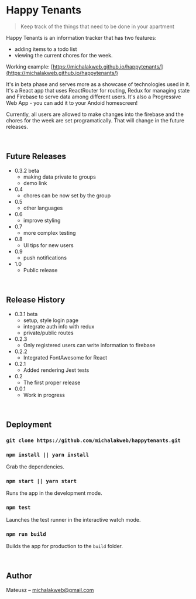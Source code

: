 # Happy Tenants
> Keep track of the things that need to be done in your apartment

Happy Tenants is an information tracker that has two features:
- adding items to a todo list
- viewing the current chores for the week.

Working example: [https://michalakweb.github.io/happytenants/](https://michalakweb.github.io/happytenants/)

It's in beta phase and serves more as a showcase of technologies used in it. It's a React app that uses ReactRouter for routing, Redux for managing state and Firebase to serve data among different users.  It's also a Progressive Web App - you can add it to your Andoid homescreen! 

Currently, all users are allowed to make changes into the firebase and the chores for the week are set programatically. That will change in the future releases. 

<br/>

## Future Releases
* 0.3.2 beta
    * making data private to groups
    * demo link
* 0.4
    * chores can be now set by the group
* 0.5
    * other languages 
* 0.6
    * improve styling
* 0.7 
    * more complex testing
* 0.8
    * UI tips for new users
* 0.9
    * push notifications
* 1.0
    * Public release


<br/>


## Release History
* 0.3.1 beta
    * setup, style login page
    * integrate auth info with redux
    * private/public routes
* 0.2.3 
    * Only registered users can write information to firebase
* 0.2.2
    * Integrated FontAwesome for React
* 0.2.1
    * Added rendering Jest tests
* 0.2 
    * The first proper release
* 0.0.1 
    * Work in progress

<br/>
    
## Deployment

### `git clone https://github.com/michalakweb/happytenants.git`

### `npm install || yarn install`
Grab the dependencies.

### `npm start || yarn start`
Runs the app in the development mode.

### `npm test`
Launches the test runner in the interactive watch mode.

### `npm run build`
Builds the app for production to the `build` folder.

<br/>

## Author

Mateusz – michalakweb@gmail.com

